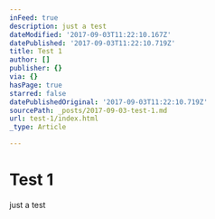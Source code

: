 ```yaml
---
inFeed: true
description: just a test
dateModified: '2017-09-03T11:22:10.167Z'
datePublished: '2017-09-03T11:22:10.719Z'
title: Test 1
author: []
publisher: {}
via: {}
hasPage: true
starred: false
datePublishedOriginal: '2017-09-03T11:22:10.719Z'
sourcePath: _posts/2017-09-03-test-1.md
url: test-1/index.html
_type: Article

---
```

# Test 1

just a test